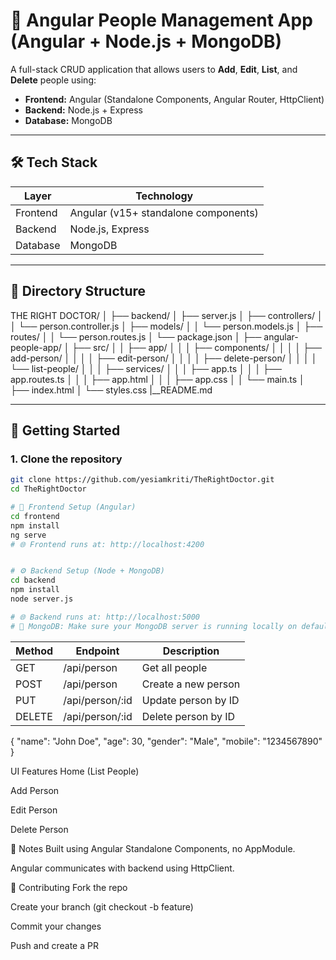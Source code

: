 # 👥 Angular People Management App (Angular + Node.js + MongoDB)

A full-stack CRUD application that allows users to **Add**, **Edit**, **List**, and **Delete** people using:

- **Frontend:** Angular (Standalone Components, Angular Router, HttpClient)
- **Backend:** Node.js + Express
- **Database:** MongoDB

---

## 🛠️ Tech Stack

| Layer     | Technology           |
|-----------|----------------------|
| Frontend  | Angular (v15+ standalone components) |
| Backend   | Node.js, Express     |
| Database  | MongoDB              |

---

## 📁 Directory Structure

THE RIGHT DOCTOR/
│
├── backend/
│ ├── server.js
│ ├── controllers/
│ │ └── person.controller.js
│ ├── models/
│ │ └── person.models.js
│ ├── routes/
│ │ └── person.routes.js
│ └── package.json
│
├── angular-people-app/
│ ├── src/
│ │ ├── app/
│ │ │ ├── components/
│ │ │ │ ├── add-person/
│ │ │ │ ├── edit-person/
│ │ │ │ ├── delete-person/
│ │ │ │ └── list-people/
│ │ │ ├── services/
│ │ │ ├── app.ts
│ │ │ ├── app.routes.ts
│ │ │ ├── app.html
│ │ │ ├── app.css
│ │ └── main.ts
│ ├── index.html
│ └── styles.css
|__README.md

---

## 🚀 Getting Started

### 1. Clone the repository

```bash
git clone https://github.com/yesiamkriti/TheRightDoctor.git
cd TheRightDoctor

# 🔧 Frontend Setup (Angular)
cd frontend
npm install
ng serve
# 🌐 Frontend runs at: http://localhost:4200


# ⚙️ Backend Setup (Node + MongoDB)
cd backend
npm install
node server.js

# 🌐 Backend runs at: http://localhost:5000
# 📌 MongoDB: Make sure your MongoDB server is running locally on default port 27017. You can modify the DB connection in server.js.
```
| Method | Endpoint         | Description         |
| ------ | ---------------- | ------------------- |
| GET    | /api/person      | Get all people      |
| POST   | /api/person      | Create a new person |
| PUT    | /api/person/\:id | Update person by ID |
| DELETE | /api/person/\:id | Delete person by ID |

{
  "name": "John Doe",
  "age": 30,
  "gender": "Male",
  "mobile": "1234567890"
}

 UI Features
Home (List People)

Add Person

Edit Person

Delete Person

📌 Notes
Built using Angular Standalone Components, no AppModule.

Angular communicates with backend using HttpClient.

🤝 Contributing
Fork the repo

Create your branch (git checkout -b feature)

Commit your changes

Push and create a PR

